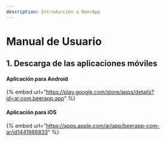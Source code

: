 ```yaml
---
description: Introducción a BeerApp
---
```


# Manual de Usuario

## 1. Descarga de las aplicaciones móviles

#### Aplicación para Android

{% embed url="https://play.google.com/store/apps/details?id=ar.com.beerapp.app" %}

#### Aplicación para iOS

{% embed url="https://apps.apple.com/ar/app/beerapp-com-ar/id1441986833" %}





